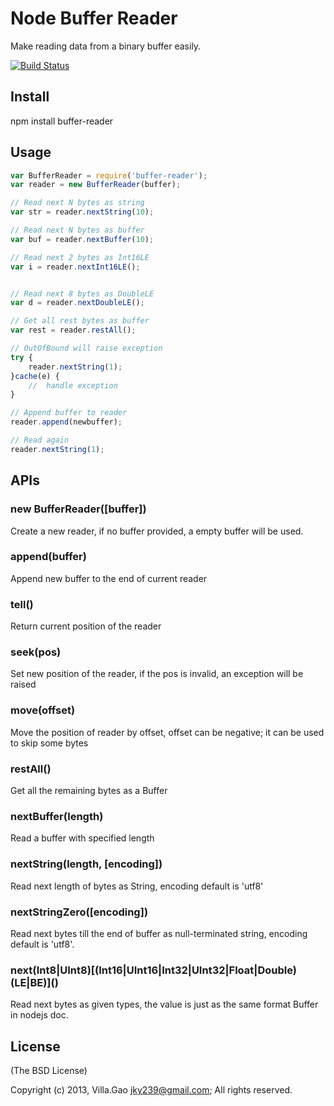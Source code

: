# Node Buffer Reader

Make reading data from a binary buffer easily.


<!--- travis ci -->
[![Build Status](https://travis-ci.org/villadora/node-buffer-reader.png?branch=master)](https://travis-ci.org/villadora/node-buffer-reader)


## Install

npm install buffer-reader

## Usage

``` js
var BufferReader = require('buffer-reader');
var reader = new BufferReader(buffer);

// Read next N bytes as string
var str = reader.nextString(10);

// Read next N bytes as buffer
var buf = reader.nextBuffer(10);

// Read next 2 bytes as Int16LE
var i = reader.nextInt16LE();


// Read next 8 bytes as DoubleLE
var d = reader.nextDoubleLE();

// Get all rest bytes as buffer
var rest = reader.restAll();

// OutOfBound will raise exception
try {
    reader.nextString(1);
}cache(e) {
    //  handle exception
}

// Append buffer to reader
reader.append(newbuffer);

// Read again
reader.nextString(1);

```


## APIs

### new BufferReader([buffer])
Create a new reader, if no buffer provided, a empty buffer will be used.

### append(buffer)
Append new buffer to the end of current reader

### tell()
Return current position of the reader


### seek(pos)
Set new position of the reader, if the pos is invalid, an exception will be raised

### move(offset) 
Move the position of reader by offset, offset can be negative; it can be used to skip some bytes

### restAll()
Get all the remaining bytes as a Buffer

### nextBuffer(length)
Read a buffer with specified length

### nextString(length, [encoding])
Read next length of bytes as String, encoding default is 'utf8'

### nextStringZero([encoding])
Read next bytes till the end of buffer as null-terminated string, encoding default is 'utf8'.

### next(Int8|UInt8)\[(Int16|UInt16|Int32|UInt32|Float|Double)(LE|BE)\]()
Read next bytes as given types, the value is just as the same format Buffer in nodejs doc.

## License

(The BSD License)

Copyright (c) 2013, Villa.Gao <jky239@gmail.com>;
All rights reserved.
